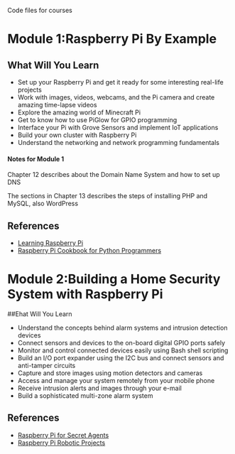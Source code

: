 Code files for courses

# Module 1:Raspberry Pi By Example
## What Will You Learn
* Set up your Raspberry Pi and get it ready for some interesting real-life projects
* Work with images, videos, webcams, and the Pi camera and create amazing time-lapse videos
* Explore the amazing world of Minecraft Pi
* Get to know how to use PiGlow for GPIO programming
* Interface your Pi with Grove Sensors and implement IoT applications
* Build your own cluster with Raspberry Pi
* Understand the networking and network programming fundamentals

#### Notes for Module 1
Chapter 12 describes about the Domain Name System and how to set up DNS 

The sections in Chapter 13 describes the steps of installing PHP and MySQL, also WordPress

## References
* [Learning Raspberry Pi](https://www.packtpub.com/hardware-and-creative/learning-raspberry-pi?utm_source=github&utm_medium=repository&utm_campaign=9781783982820)
* [Raspberry Pi Cookbook for Python Programmers](https://www.packtpub.com/hardware-and-creative/raspberry-pi-cookbook-python-programmers?utm_source=github&utm_medium=repository&utm_campaign=9781849696623)

# Module 2:Building a Home Security System with Raspberry Pi
##Ehat Will You Learn
*	Understand the concepts behind alarm systems and intrusion detection devices
*	Connect sensors and devices to the on-board digital GPIO ports safely
*	Monitor and control connected devices easily using Bash shell scripting
*	Build an I/O port expander using the I2C bus and connect sensors and anti-tamper circuits
*	Capture and store images using motion detectors and cameras
*	Access and manage your system remotely from your mobile phone
*	Receive intrusion alerts and images through your e-mail
*	Build a sophisticated multi-zone alarm system

## References
* [Raspberry Pi for Secret Agents](https://www.packtpub.com/hardware-and-creative/raspberry-pi-secret-agents?utm_source=github&utm_medium=repository&utm_campaign=9781849695787)
* [Raspberry Pi Robotic Projects](https://www.packtpub.com/hardware-and-creative/raspberry-pi-robotic-projects?utm_source=github&utm_medium=repository&utm_campaign=9781849694322)

